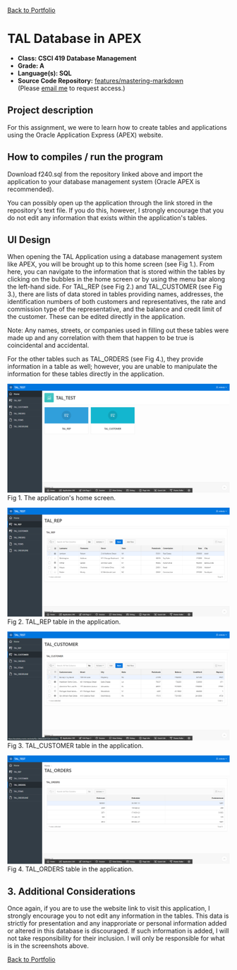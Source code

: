 [Back to Portfolio](./)

TAL Database in APEX
===============

-   **Class: CSCI 419 Database Management** 
-   **Grade: A**
-   **Language(s): SQL**
-   **Source Code Repository:** [features/mastering-markdown](https://guides.github.com/features/mastering-markdown/)  
    (Please [email me](mailto:cahicks@csustudent.net?subject=GitHub%20Access) to request access.)

## Project description

For this assignment, we were to learn how to create tables and applications using the Oracle Application Express (APEX) website. 

## How to compiles / run the program

Download f240.sql from the repository linked above and import the application to your database management system (Oracle APEX is recommended).

You can possibly open up the application through the link stored in the repository's text file. If you do this, however, I strongly encourage that you do not edit any information that exists within the application's tables.

## UI Design

When opening the TAL Application using a database management system like APEX, you will be brought up to this home screen (see Fig 1.). From here, you can navigate to the information that is stored within the tables by clicking on the bubbles in the home screen or by using the menu bar along the left-hand side. For TAL_REP (see Fig 2.) and TAL_CUSTOMER (see Fig 3.), there are lists of data stored in tables providing names, addresses, the identification numbers of both customers and representatives, the rate and commission type of the representative, and the balance and credit limit of the customer. These can be edited directly in the application.

Note: Any names, streets, or companies used in filling out these tables were made up and any correlation with them that happen to be true is coincidental and accidental.

For the other tables such as TAL_ORDERS (see Fig 4.), they provide information in a table as well; however, you are unable to manipulate the information for these tables directly in the application.

![screenshot](images/sql_1.png)
Fig 1. The application's home screen.

![screenshot](images/sql_2.png)
Fig 2. TAL_REP table in the application.

![screenshot](images/sql_3.png)
Fig 3. TAL_CUSTOMER table in the application.

![screenshot](images/sql_4.png)
Fig 4. TAL_ORDERS table in the application.

## 3. Additional Considerations

Once again, if you are to use the website link to visit this application, I strongly encourage you to not edit any information in the tables. This data is strictly for presentation and any inapproriate or personal information added or altered in this database is discouraged. If such information is added, I will not take responsibility for their inclusion. I will only be responsible for what is in the screenshots above.

[Back to Portfolio](./)
